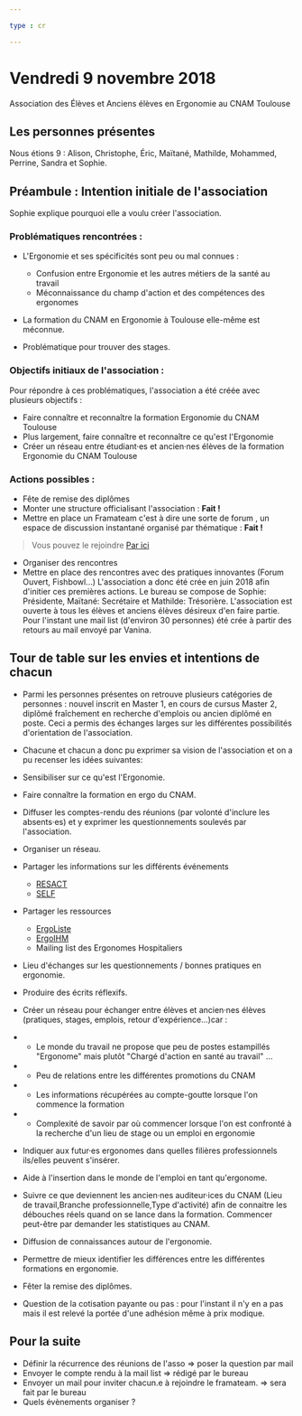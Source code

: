```yaml
---

type : cr

---
```



# Vendredi 9 novembre 2018
Association des Élèves et Anciens élèves en Ergonomie au CNAM Toulouse

## Les personnes présentes

Nous étions 9 : Alison, Christophe, Éric, Maïtané, Mathilde, Mohammed, Perrine, Sandra et Sophie.

## Préambule : Intention initiale de l'association
Sophie explique pourquoi elle a voulu créer l'association.

### Problématiques rencontrées :


   * L'Ergonomie et ses spécificités sont peu ou mal connues :
       * Confusion entre Ergonomie et les autres métiers de la santé au travail
       * Méconnaissance du champ d'action et des compétences des ergonomes   

   * La formation du CNAM en Ergonomie à Toulouse elle-même est méconnue.    

   * Problématique pour trouver des stages.

### Objectifs initiaux de l'association :

Pour répondre à ces problématiques, l'association a été créée avec plusieurs objectifs :


   * Faire connaître et reconnaître la formation Ergonomie du CNAM Toulouse
   * Plus largement, faire connaître et reconnaître ce qu'est l'Ergonomie
   * Créer un réseau entre étudiant·es et ancien·nes élèves de la formation Ergonomie du CNAM Toulouse  

### Actions possibles :


   * Fête de remise des diplômes
   * Monter une structure officialisant l'association : **Fait !**
   * Mettre en place un Framateam c'est à dire une sorte de forum , un espace de discussion instantané organisé par thématique : **Fait !**
   > Vous pouvez le rejoindre [Par ici](https://framateam.org/signup\_user\_complete/?id=qe77efmfe7yszjfhhmcuqspsdr)

   * Organiser des rencontres
   * Mettre en place des rencontres avec des pratiques innovantes (Forum Ouvert, Fishbowl…)
L'association a donc été crée en juin 2018 afin d'initier ces premières actions. Le bureau se compose de Sophie: Présidente, Maïtané: Secrétaire et Mathilde: Trésorière.
 L'association est ouverte à tous les élèves et anciens élèves désireux d'en faire partie. Pour l'instant une mail list  (d'environ 30 personnes) été crée à partir des retours au mail envoyé par Vanina.

## Tour de table sur les envies et intentions de chacun


   * Parmi les personnes présentes on retrouve plusieurs catégories de personnes : nouvel inscrit en Master 1, en cours de cursus Master 2, diplômé fraîchement en recherche d'emplois ou ancien diplômé en poste. Ceci a permis des échanges larges sur les différentes possibilités d'orientation de l'association.

   * Chacune et chacun a donc pu exprimer sa vision de l'association et on a pu recenser les idées suivantes:

   * Sensibiliser sur ce qu'est l'Ergonomie.

   * Faire connaître la formation en ergo du CNAM.

   * Diffuser les comptes-rendu des réunions (par volonté d'inclure les absents·es) et y exprimer les questionnements soulevés par l'association.

   * Organiser un réseau.

   * Partager les informations sur les différents événements
       * [RESACT](http://resact-mp.com/)
       * [SELF](https://ergonomie-self.org/)

   * Partager les ressources
       * [ErgoListe](https://groupes.renater.fr/sympa/info/ergoliste/)
       * [ErgoIHM](https://groupes.renater.fr/sympa/info/ergoihm/)
       * Mailing list des Ergonomes Hospitaliers

   * Lieu d'échanges sur les questionnements / bonnes pratiques en ergonomie.

   * Produire des écrits réflexifs.

   * Créer un réseau pour échanger entre élèves et ancien·nes élèves (pratiques, stages, emplois, retour d'expérience…)car :

   * - Le monde du travail ne propose que peu de postes estampillés "Ergonome" mais plutôt "Chargé d'action en santé au travail" ...

   * - Peu de relations entre les différentes promotions du CNAM
   *  -  Les informations récupérées au compte-goutte lorsque l'on commence la formation
   * -  Complexité de savoir par où commencer lorsque l'on est confronté à la recherche d'un lieu de stage ou un emploi en ergonomie

   * Indiquer aux futur·es ergonomes dans quelles filières professionnels ils/elles peuvent s'insérer.

   * Aide à l'insertion dans le monde de l'emploi en tant qu'ergonome.

   * Suivre ce que deviennent les ancien·nes auditeur·ices du CNAM (Lieu de travail,Branche professionnelle,Type d'activité) afin de connaitre les débouches réels quand on se lance dans la formation. Commencer peut-être par demander les statistiques au CNAM.

   * Diffusion de connaissances autour de l'ergonomie.

   * Permettre de mieux identifier les différences entre les différentes formations en ergonomie.

   * Fêter la remise des diplômes.

   * Question de la cotisation payante ou pas : pour l'instant il n'y en a pas mais il est relevé la portée d'une adhésion même à prix modique.


## Pour la suite


   * Définir la récurrence des réunions de l'asso => poser la question par mail
   * Envoyer le compte rendu à la mail list => rédigé par le bureau
   * Envoyer un mail pour inviter chacun.e à rejoindre le framateam. =>  sera fait par le bureau
   * Quels évènements organiser ?
